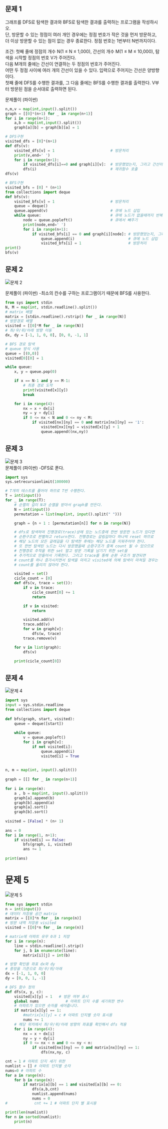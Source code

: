 ## 문제 1
 그래프를 DFS로 탐색한 결과와 BFS로 탐색한 결과를 출력하는 프로그램을 작성하시오.  
단, 방문할 수 있는 정점이 여러 개인 경우에는 정점 번호가 작은 것을 먼저 방문하고,  
더 이상 방문할 수 있는 점이 없는 경우 종료한다. 정점 번호는 1번부터 N번까지이다.

조건: 첫째 줄에 정점의 개수 N(1 ≤ N ≤ 1,000), 간선의 개수 M(1 ≤ M ≤ 10,000), 탐색을 시작할 정점의 번호 V가 주어진다.  
다음 M개의 줄에는 간선이 연결하는 두 정점의 번호가 주어진다.  
어떤 두 정점 사이에 여러 개의 간선이 있을 수 있다. 입력으로 주어지는 간선은 양방향이다.  
첫째 줄에 DFS를 수행한 결과를, 그 다음 줄에는 BFS를 수행한 결과를 출력한다. V부터 방문된 점을 순서대로 출력하면 된다.

문제풀이 (파이썬)  
``` python
n,m,v = map(int,input().split())
graph = [[0]*(n+1) for _ in range(n+1)]
for i in range(n+1):
    a,b = map(int,input().split())
    graph[a][b] = graph[b][a] = 1

# DFS구현
visited_dfs = [0]*(n+1)
def dfs(v):
    visited_dfs[v] = 1                         # 방문처리
    print(v,end=' ')                         
    for i in range(n+1):
        if visited_dfs[i]==0 and graph[i][v]:  # 방문했었는지, 그리고 간선이 있는지 확인
        dfs(i)                                 # 재귀함수 호출
dfs(v)

# BFS구현
visited_bfs = [0] * (n+1)
from collections import deque
def bfs(v):
    visited_bfs[v] = 1                         # 방문처리
    queue = deque()
    queue.append(v)                            # 큐에 노드 삽입
    while queue:                               # 큐에 노드가 없을때까지 반복
        node = queue.popleft()                 # 큐에서 빼주기
        print(node,end=' ')
        for i in range(n+1):
            if visited_bfs[i] == 0 and graph[i][node]: # 방문했었는지, 그리고 간선이 있는지 확인
                queue.append(i)                        # 큐에 노드 삽입
                visited_bfs[i] = 1                     # 방문처리
print()
bfs(v)
```

## 문제 2  
![문제 2](https://user-images.githubusercontent.com/91041488/139573315-490b5020-3ed2-497e-9dcf-ef32c3605ce9.jpg)  

문제풀이 (파이썬)  -최소의 칸수를 구하는 프로그램이기 때문에 BFS를 사용한다.
``` python
from sys import stdin
N, M = map(int, stdin.readline().split())
# matrix 배열
matrix = [stdin.readline().rstrip() for _ in range(N)]
# 방문경로 배열
visited = [[0]*M for _ in range(N)]
# 좌/우/위/아래 방향 이동
dx, dy = [-1, 1, 0, 0], [0, 0, -1, 1]

# BFS 경로 탐색
# queue 방식 사용
queue = [(0,0)]
visited[0][0] = 1

while queue:
    x, y = queue.pop(0)

    if x == N-1 and y == M-1:
        # 최종 경로 도착
        print(visited[x][y])
        break

    for i in range(4):
        nx = x + dx[i]
        ny = y + dy[i]
        if 0 <= nx < N and 0 <= ny < M:
            if visited[nx][ny] == 0 and matrix[nx][ny] == '1':
                visited[nx][ny] = visited[x][y] + 1
                queue.append((nx,ny))
```
## 문제 3  
![문제 3](https://user-images.githubusercontent.com/91041488/139573393-e6f8de0c-34ee-4de1-bb49-289acaa85159.jpg)  
문제풀이 (파이썬)  -DFS로 푼다.
``` python
import sys
sys.setrecursionlimit(100000)

# T개의 테스트를 풀어야 하므로 T번 수행한다.
T = int(input())
for _ in range(T):
    # 순열의 길이 N과 순열을 받아서 graph를 만든다.
    N = int(input())
    permutation = list(map(int, input().split(" ")))

    graph = {n + 1 : [permutation[n]] for n in range(N)}

    # dfs로 탐색하여 진행경로(trace)상에 있는 노드중에 한번 방문한 노드가 있다면
    # 순환구조로 판별하고 return한다. 진행경로는 갈림길마다 하나씩 reset 하므로
    # 해당 노드의 모든 갈래길을 다 탐색한 후에는 해당 노드를 지워주어야 한다.
    # 또 한번 탐색된 노드는 다시 방문했을때 순환구조가 중복 count 될 수 있으므로
    # 진행경로 추적을 위한 set 말고 방문 기록을 남기기 위한 set을
    # 추가적으로 만들어서 기록한다. 그리고 trace를 통해 순환 구조가 발견되면
    # count를 하나 증가시키면서 탐색을 마치고 visited에 의해 탐색이 마쳐질 경우는
    # count를 올리지 않아야 한다.

    visited = set()
    cicle_count = [0]
    def dfs(v, trace = set()):
        if v in trace:
            cicle_count[0] += 1
            return

        if v in visited:
            return

        visited.add(v)
        trace.add(v)
        for w in graph[v]:
            dfs(w, trace)
        trace.remove(v)

    for v in list(graph):
        dfs(v)

    print(cicle_count[0])
```
## 문제 4 
![문제 4](https://user-images.githubusercontent.com/91041488/139575252-8018de44-b0a4-49ae-9042-9c9358aa0e0e.jpg)  
``` python
import sys
input = sys.stdin.readline
from collections import deque
 
def bfs(graph, start, visited):
    queue = deque([start])
 
    while queue:
        v = queue.popleft()
        for i in graph[v]:
            if not visited[i]:
                queue.append(i)
                visited[i] = True
 
 
n, m = map(int, input().split())
 
graph = [[] for _ in range(n+1)]
 
for i in range(m):
    a , b = map(int, input().split())
    graph[a].append(b)
    graph[b].append(a)
    graph[a].sort()
    graph[b].sort()
 
visited = [False] * (n+ 1)
 
ans = 0
for i in range(1, n+1):
    if visited[i] == False:
        bfs(graph, i, visited)
        ans += 1
 
print(ans)
```
# 문제 5
![문제 5](https://user-images.githubusercontent.com/91041488/139576308-56bd8a86-c705-469e-acd6-6f82b5c50013.jpg)  
``` python
from sys import stdin
n = int(input())
# 데이터 저장용 공간 matrix
matrix = [[0]*n for _ in range(n)]
# 방문 내역 저장용 visited
visited = [[0]*n for _ in range(n)]

# matrix에 아파트 유무 0과 1 저장
for i in range(n):
    line = stdin.readline().strip()
    for j, b in enumerate(line):
        matrix[i][j] = int(b)

# 방향 확인용 좌표 dx와 dy
# 중앙을 기준으로 좌/우/위/아래
dx = [-1, 1, 0, 0]
dy = [0, 0, 1, -1]

# DFS 함수 정의
def dfs(x, y, c):
    visited[x][y] = 1   # 방문 여부 표시
    global nums            # 아파트 단지 수를 세기위한 변수
    # 아파트가 있으면 숫자를 세어줍니다.
    if matrix[x][y] == 1:
        #matrix[x][y] = c # 아파트 단지별 숫자 표시용
        nums += 1
    # 해당 위치에서 좌/우/위/아래 방향의 좌표를 확인해서 dfs 적용
    for i in range(4):
        nx = x + dx[i]
        ny = y + dy[i]
        if 0 <= nx < n and 0 <= ny < n:
            if visited[nx][ny] == 0 and matrix[nx][ny] == 1:
                dfs(nx,ny, c)

cnt = 1 # 아파트 단지 세기 위한
numlist = [] # 아파트 단지별 숫자
nums=0 # 아파트 수
for a in range(n):
    for b in range(n):
        if matrix[a][b] == 1 and visited[a][b] == 0:
            dfs(a,b,cnt)
            numlist.append(nums)
            nums = 0
#            cnt += 1 # 아파트 단지 별 표시용

print(len(numlist))
for n in sorted(numlist):
    print(n)
    
 ```
